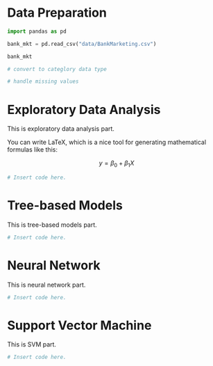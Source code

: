 # Data Preparation

```python
import pandas as pd
```

```python
bank_mkt = pd.read_csv("data/BankMarketing.csv")
```

```python
bank_mkt
```

```python
# convert to categlory data type
```

```python
# handle missing values
```
# Exploratory Data Analysis

This is exploratory data analysis part.

You can write LaTeX, which is a nice tool for generating mathematical formulas like this:

$$
y = \beta_0 + \beta_1X
$$

```python
# Insert code here.
```
# Tree-based Models

This is tree-based models part.

```python
# Insert code here.
```
# Neural Network

This is neural network part.

```python
# Insert code here.
```
# Support Vector Machine

This is SVM part.

```python
# Insert code here.
```
